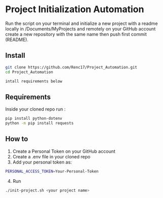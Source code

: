 # Project Initialization Automation

Run the script on your terminal and initialize a new project with a readme locally in /Documents/MyProjects and
remotely on your GitHub account create a new repository with the same name then push first commit (README).

## Install
```bash
git clone https://github.com/Renc17/Project_Automation.git
cd Project_Automation

intall requirements below
```

## Requirements
Inside your cloned repo run :
```bash
pip install python-dotenv
python -m pip install requests
```

## How to
1. Create a Personal Token on your GitHub account
2. Create a .env file in your cloned repo
3. Add your personal token as:

```bash
PERSONAL_ACCESS_TOKEN=Your-Personal-Token
```
4. Run
```bash
./init-project.sh <your project name>
```
